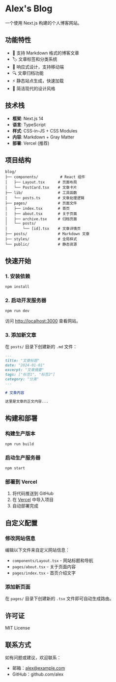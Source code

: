 # Alex's Blog

一个使用 Next.js 构建的个人博客网站。

## 功能特性

- 📝 支持 Markdown 格式的博客文章
- 🏷️ 文章标签和分类系统
- 📱 响应式设计，支持移动端
- 🔍 文章归档功能
- ⚡ 静态站点生成，快速加载
- 🎨 简洁现代的设计风格

## 技术栈

- **框架**: Next.js 14
- **语言**: TypeScript
- **样式**: CSS-in-JS + CSS Modules
- **内容**: Markdown + Gray Matter
- **部署**: Vercel (推荐)

## 项目结构

```
blog/
├── components/          # React 组件
│   ├── Layout.tsx      # 页面布局
│   └── PostCard.tsx    # 文章卡片
├── lib/                # 工具函数
│   └── posts.ts        # 文章处理逻辑
├── pages/              # 页面文件
│   ├── index.tsx       # 首页
│   ├── about.tsx       # 关于页面
│   ├── archive.tsx     # 归档页面
│   └── posts/
│       └── [id].tsx    # 文章详情页
├── posts/              # Markdown 文章
├── styles/             # 全局样式
└── public/             # 静态资源
```

## 快速开始

### 1. 安装依赖

```bash
npm install
```

### 2. 启动开发服务器

```bash
npm run dev
```

访问 [http://localhost:3000](http://localhost:3000) 查看网站。

### 3. 添加新文章

在 `posts/` 目录下创建新的 `.md` 文件：

```markdown
---
title: "文章标题"
date: "2024-01-01"
excerpt: "文章摘要"
tags: ["标签1", "标签2"]
category: "分类"
---

# 文章内容

这里是文章的正文内容...
```

## 构建和部署

### 构建生产版本

```bash
npm run build
```

### 启动生产服务器

```bash
npm start
```

### 部署到 Vercel

1. 将代码推送到 GitHub
2. 在 [Vercel](https://vercel.com) 中导入项目
3. 自动部署完成

## 自定义配置

### 修改网站信息

编辑以下文件来自定义网站信息：

- `components/Layout.tsx` - 网站标题和导航
- `pages/about.tsx` - 关于页面内容
- `pages/index.tsx` - 首页介绍文字

### 添加新页面

在 `pages/` 目录下创建新的 `.tsx` 文件即可自动生成路由。

## 许可证

MIT License

## 联系方式

如有问题或建议，欢迎联系：

- 邮箱：alex@example.com
- GitHub：github.com/alex
